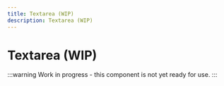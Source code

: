 ```yaml
---
title: Textarea (WIP)
description: Textarea (WIP)
---
```


# Textarea (WIP)

:::warning
Work in progress - this component is not yet ready for use.
:::
